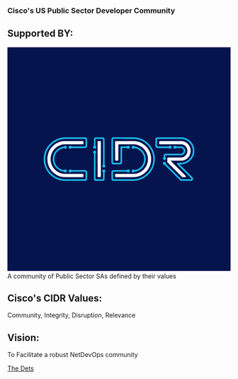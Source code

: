### Cisco's US Public Sector Developer Community

## Supported BY:
![CIDR](CIDR-Inverse-02.png) A community of Public Sector SAs defined by their values

## Cisco's CIDR Values:
   Community, Integrity, Disruption, Relevance

## Vision:
   To Facilitate a robust NetDevOps community
   
[The Dets](https://ciscops.github.io/cidr/presentations/overview.html#/)
